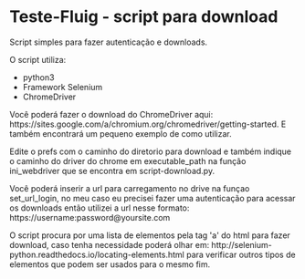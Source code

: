 # Teste-Fluig - script para download
<p>Script simples para fazer autenticação e downloads.</p>
<p>O script utiliza:</p>
<ul>
  <li>python3</li>
  <li>Framework Selenium</li>
  <li>ChromeDriver</li>
</ul>
<p>Você poderá fazer o download do ChromeDriver aqui: https://sites.google.com/a/chromium.org/chromedriver/getting-started. E também encontrará um pequeno exemplo de como utilizar.</p>
<p>Edite o prefs com o caminho do diretorio para download e também indique o caminho do driver do chrome em executable_path na função ini_webdriver que se encontra em script-download.py.</p>
<p>Você poderá inserir a url para carregamento no drive na funçao set_url_login, no meu caso eu precisei fazer uma autenticação para acessar os downloads então utilizei a url nesse formato: https://username:password@yoursite.com</p>
 
<p>O script procura por uma lista de elementos pela tag 'a' do html para fazer download, caso tenha necessidade poderá olhar em:
http://selenium-python.readthedocs.io/locating-elements.html para verificar outros tipos de elementos que podem ser usados para o mesmo fim.</p>



